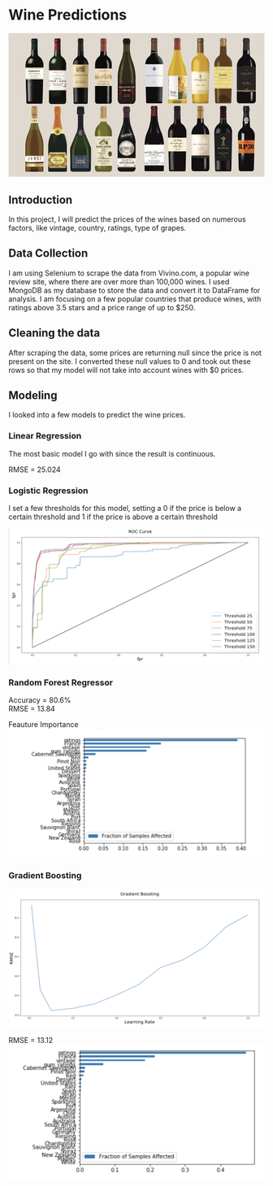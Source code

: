 # Wine Predictions

![](images/wine.jpg)

## Introduction

In this project, I will predict the prices of the wines based on numerous factors, like vintage, country, ratings, type of grapes.

## Data Collection
I am using Selenium to scrape the data from Vivino.com, a popular wine review site, where there are over more than 100,000 wines. I used MongoDB as my database to store the data and convert it to DataFrame for analysis. I am focusing on a few popular countries that produce wines, with ratings above 3.5 stars and a price range of up to $250.

## Cleaning the data
After scraping the data, some prices are returning null since the price is not present on the site. I converted these null values to 0 and took out these rows so that my model will not take into account wines with $0 prices. 

## Modeling

I looked into a few models to predict the wine prices.

### Linear Regression
The most basic model I go with since the result is continuous.

RMSE = 25.024

### Logistic Regression

I set a few thresholds for this model, setting a 0 if the price is below a certain threshold and 1 if the price is above a certain threshold

![](images/roc_curve.png)

### Random Forest Regressor
Accuracy = 80.6%\
RMSE = 13.84

Feauture Importance
![](images/feature_importance_rf.png)

### Gradient Boosting

![](images/gradient_boosting.png)

RMSE = 13.12
![](images/feature_importance_grad_boosting.png)
